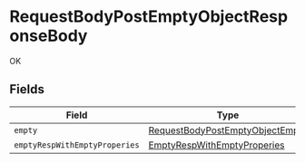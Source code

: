 # RequestBodyPostEmptyObjectResponseBody

OK


## Fields

| Field                                                                                         | Type                                                                                          | Required                                                                                      | Description                                                                                   |
| --------------------------------------------------------------------------------------------- | --------------------------------------------------------------------------------------------- | --------------------------------------------------------------------------------------------- | --------------------------------------------------------------------------------------------- |
| `empty`                                                                                       | [RequestBodyPostEmptyObjectEmpty](../../models/operations/RequestBodyPostEmptyObjectEmpty.md) | :heavy_minus_sign:                                                                            | N/A                                                                                           |
| `emptyRespWithEmptyProperies`                                                                 | [EmptyRespWithEmptyProperies](../../models/operations/EmptyRespWithEmptyProperies.md)         | :heavy_minus_sign:                                                                            | N/A                                                                                           |